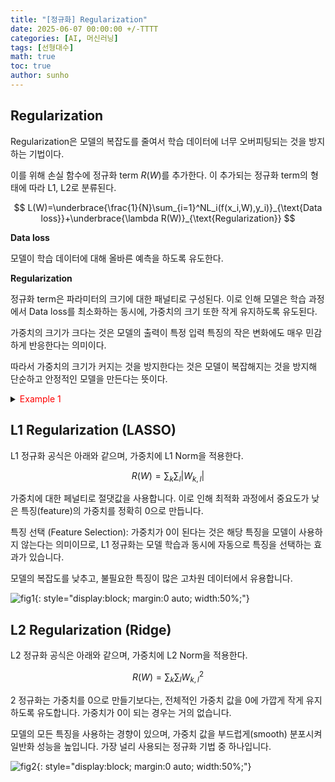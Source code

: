 ```yaml
---
title: "[정규화] Regularization"
date: 2025-06-07 00:00:00 +/-TTTT
categories: [AI, 머신러닝]
tags: [선형대수]
math: true
toc: true
author: sunho
---
```


## Regularization

Regularization은 모델의 복잡도를 줄여서 학습 데이터에 너무 오버피팅되는 것을 방지하는 기법이다.

이를 위해 손실 함수에 정규화 term $R(W)$를 추가한다. 이 추가되는 정규화 term의 형태에 따라 L1, L2로 분류된다.

$$
L(W)=\underbrace{\frac{1}{N}\sum_{i=1}^NL_i(f(x_i,W),y_i)}_{\text{Data loss}}+\underbrace{\lambda R(W)}_{\text{Regularization}}
$$

**Data loss**

모델이 학습 데이터에 대해 올바른 예측을 하도록 유도한다.

**Regularization**

정규화 term은 파라미터의 크기에 대한 패널티로 구성된다. 이로 인해 모델은 학습 과정에서 Data loss를 최소화하는 동시에, 가중치의 크기 또한 작게 유지하도록 유도된다.

가중치의 크기가 크다는 것은 모델의 출력이 특정 입력 특징의 작은 변화에도 매우 민감하게 반응한다는 의미이다.

따라서 가중치의 크기가 커지는 것을 방지한다는 것은 모델이 복잡해지는 것을 방지해 단순하고 안정적인 모델을 만든다는 뜻이다.

<details>
<summary><font color='#FF0000'>Example 1</font></summary>
<div markdown="1">

아래의 가중치 행렬에서 첫 번째 행은 '눈', 두 번째 행은 '코', 세 번째 행은 '입'의 특징을 감지한다고 해보자.

$$
W\mathbf{x}=
\begin{bmatrix}5&5&5&5\\1&1&1&1\\1&1&1&1\end{bmatrix}
\begin{bmatrix}2\\1\\3\\1\end{bmatrix}
=\begin{bmatrix}35\\7\\7\end{bmatrix}
$$

위 가중치 행렬에서 '눈'에 대한 가중치 크기가 매우 크다. 이는 모델이 '눈'을 감지하는 특징에 매우 민감하게 반응하며, '눈'의 정보를 다른 정보보다 훨씬 더 중요하게 증폭해서 받아들인다는 의미이다.

만약 입력 $\mathbf{x}$의 값이 $[2, 1, 3, 1]$이 아니라 노이즈가 낀 $[2, 1, 3, 1.1]$로 약간만 변해도, '코'와 '입'의 출력은 $0.1$만큼 변하지만, '눈'의 출력은 $0.5$만큼 변한다. 즉, '눈' 특징이 입력의 사소한 변화나 노이즈에도 크게 휘둘린다.

또한 모델이 학습 데이터의 '눈' 특징에 섞인 노이즈까지 증폭해서 학습하게 되면, 오버피팅으로 이어지게 된다.

---

</div>
</details>

## L1 Regularization (LASSO)

L1 정규화 공식은 아래와 같으며, 가중치에 L1 Norm을 적용한다.

$$
R(W)=\sum_k\sum_l\lvert W_{k,l}\rvert
$$

가중치에 대한 페널티로 절댓값을 사용합니다. 이로 인해 최적화 과정에서 중요도가 낮은 특징(feature)의 가중치를 정확히 0으로 만듭니다.

특징 선택 (Feature Selection): 가중치가 0이 된다는 것은 해당 특징을 모델이 사용하지 않는다는 의미이므로, L1 정규화는 모델 학습과 동시에 자동으로 특징을 선택하는 효과가 있습니다.

모델의 복잡도를 낮추고, 불필요한 특징이 많은 고차원 데이터에서 유용합니다.

![fig1](ml/regular/1-1.png){: style="display:block; margin:0 auto; width:50%;"}

## L2 Regularization (Ridge)

L2 정규화 공식은 아래와 같으며, 가중치에 L2 Norm을 적용한다.

$$
R(W)=\sum_k\sum_lW^2_{k,l}
$$

2 정규화는 가중치를 0으로 만들기보다는, 전체적인 가중치 값을 0에 가깝게 작게 유지하도록 유도합니다. 가중치가 0이 되는 경우는 거의 없습니다.

모델의 모든 특징을 사용하는 경향이 있으며, 가중치 값을 부드럽게(smooth) 분포시켜 일반화 성능을 높입니다. 가장 널리 사용되는 정규화 기법 중 하나입니다.

![fig2](ml/regular/1-2.png){: style="display:block; margin:0 auto; width:50%;"}
